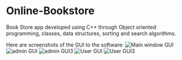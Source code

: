 # Online-Bookstore
Book Store app developed using C++ through Object oriented programming, classes, data structures, sorting and search algorithms.

Here are screenshots of the GUI to the software:
![Main window GUI](https://user-images.githubusercontent.com/68401714/138690255-a3a19345-b49d-41aa-9b82-e79a89568cd2.JPG)
![admin GUI](https://user-images.githubusercontent.com/68401714/138690224-863833a6-afb2-4601-80c6-47144c5d208c.JPG)
![admin GUI3](https://user-images.githubusercontent.com/68401714/138690240-0311727d-5621-4b23-8b98-5742bc5c93a8.jpg)
![User GUI](https://user-images.githubusercontent.com/68401714/138690260-1b977591-00c8-46fe-9643-e4ec182159a2.JPG)
![User GUI3](https://user-images.githubusercontent.com/68401714/138690265-66553e0f-7c86-48ef-8e02-0638cd4a3b8c.jpg)

